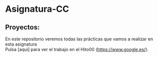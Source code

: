 # Asignatura-CC
## Proyectos:  
En este repositorio veremos todas las prácticas que vamos a realizar en esta asignatura  
Pulsa   [aqui] para ver el trabajo en el Hito00 (https://www.google.es/).
 
